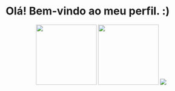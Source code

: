 # Olá! Bem-vindo ao meu perfil. :) #

<div align="center">
  <img height=160rm src="https://github-readme-stats.vercel.app/api?username=dynorph&theme=dark&show_icons=true">
  <img height=160rm src="https://github-readme-stats.vercel.app/api/top-langs/?username=dynorph&theme=dark&layout=compact">
  <a href="https://holopin.io/@dynorph">
    <img src="https://holopin.me/dynorph">
  </a>
</div>
